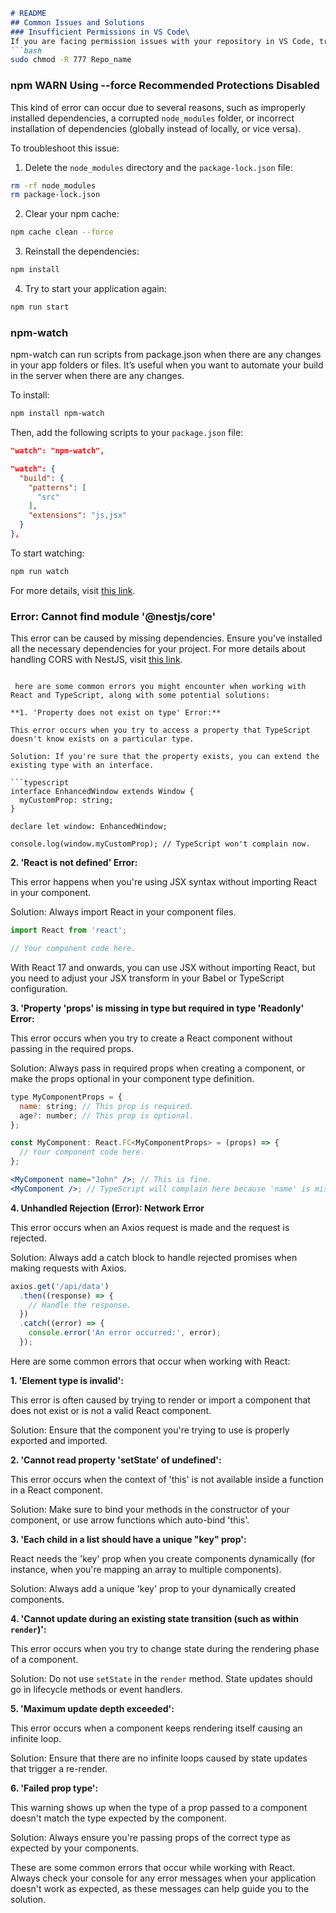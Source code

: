 ```markdown
# README
## Common Issues and Solutions
### Insufficient Permissions in VS Code\
If you are facing permission issues with your repository in VS Code, try changing the permissions of your repository using the following command:
```bash
sudo chmod -R 777 Repo_name
```
### npm WARN Using --force Recommended Protections Disabled

This kind of error can occur due to several reasons, such as improperly installed dependencies, a corrupted `node_modules` folder, or incorrect installation of dependencies (globally instead of locally, or vice versa). 

To troubleshoot this issue:

1. Delete the `node_modules` directory and the `package-lock.json` file:

```bash
rm -rf node_modules
rm package-lock.json
```
2. Clear your npm cache:

```bash
npm cache clean --force
```

3. Reinstall the dependencies:

```bash
npm install
```

4. Try to start your application again:

```bash
npm run start
```

### npm-watch

npm-watch can run scripts from package.json when there are any changes in your app folders or files. It’s useful when you want to automate your build in the server when there are any changes.

To install:

```bash
npm install npm-watch
```

Then, add the following scripts to your `package.json` file:

```json
"watch": "npm-watch",

"watch": {
  "build": {
    "patterns": [
      "src"
    ],
    "extensions": "js,jsx"
  }
},
```

To start watching:

```bash
npm run watch
```

For more details, visit [this link](https://medium.com/how-to-react/use-npm-watch-to-auto-build-your-reactjs-app-6ed0e5d6cb00).

### Error: Cannot find module '@nestjs/core'

This error can be caused by missing dependencies. Ensure you've installed all the necessary dependencies for your project. For more details about handling CORS with NestJS, visit [this link](https://bipinparajuli.com.np/blog/how-to-use-cors-with-nestjs).
```

 here are some common errors you might encounter when working with React and TypeScript, along with some potential solutions:

**1. 'Property does not exist on type' Error:**

This error occurs when you try to access a property that TypeScript doesn't know exists on a particular type. 

Solution: If you're sure that the property exists, you can extend the existing type with an interface.

```typescript
interface EnhancedWindow extends Window {
  myCustomProp: string;
}

declare let window: EnhancedWindow;

console.log(window.myCustomProp); // TypeScript won't complain now.
```

**2. 'React is not defined' Error:**

This error happens when you're using JSX syntax without importing React in your component.

Solution: Always import React in your component files.

```jsx
import React from 'react';

// Your component code here.
```

With React 17 and onwards, you can use JSX without importing React, but you need to adjust your JSX transform in your Babel or TypeScript configuration.

**3. 'Property 'props' is missing in type but required in type 'Readonly' Error:**

This error occurs when you try to create a React component without passing in the required props.

Solution: Always pass in required props when creating a component, or make the props optional in your component type definition.

```jsx
type MyComponentProps = {
  name: string; // This prop is required.
  age?: number; // This prop is optional.
};

const MyComponent: React.FC<MyComponentProps> = (props) => {
  // Your component code here.
};

<MyComponent name="John" />; // This is fine.
<MyComponent />; // TypeScript will complain here because 'name' is missing.
```

**4. Unhandled Rejection (Error): Network Error**

This error occurs when an Axios request is made and the request is rejected.

Solution: Always add a catch block to handle rejected promises when making requests with Axios.

```jsx
axios.get('/api/data')
  .then((response) => {
    // Handle the response.
  })
  .catch((error) => {
    console.error('An error occurred:', error);
  });
```

Here are some common errors that occur when working with React:

**1. 'Element type is invalid':**

This error is often caused by trying to render or import a component that does not exist or is not a valid React component.

Solution: Ensure that the component you're trying to use is properly exported and imported.

**2. 'Cannot read property 'setState' of undefined':**

This error occurs when the context of 'this' is not available inside a function in a React component.

Solution: Make sure to bind your methods in the constructor of your component, or use arrow functions which auto-bind 'this'.

**3. 'Each child in a list should have a unique "key" prop':**

React needs the 'key' prop when you create components dynamically (for instance, when you're mapping an array to multiple components). 

Solution: Always add a unique 'key' prop to your dynamically created components.

**4. 'Cannot update during an existing state transition (such as within `render`)':**

This error occurs when you try to change state during the rendering phase of a component. 

Solution: Do not use `setState` in the `render` method. State updates should go in lifecycle methods or event handlers.

**5. 'Maximum update depth exceeded':**

This error occurs when a component keeps rendering itself causing an infinite loop.

Solution: Ensure that there are no infinite loops caused by state updates that trigger a re-render.

**6. 'Failed prop type':**

This warning shows up when the type of a prop passed to a component doesn't match the type expected by the component.

Solution: Always ensure you're passing props of the correct type as expected by your components.

These are some common errors that occur while working with React. Always check your console for any error messages when your application doesn't work as expected, as these messages can help guide you to the solution.

